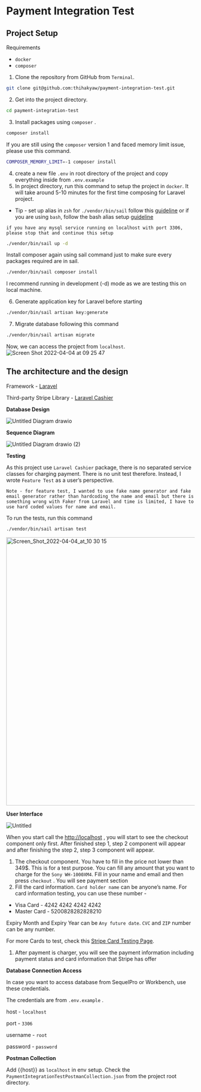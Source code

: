 # Payment Integration Test

## Project Setup

Requirements

- `docker`
- `composer`

1. Clone the repository from GitHub from `Terminal`.

```bash
git clone git@github.com:thihakyaw/payment-integration-test.git
```

2. Get into the project directory.

```bash
cd payment-integration-test
```

3. Install packages using `composer` .

```bash
composer install
```

If you are still using the `composer` version 1 and faced memory limit issue, please use this command.

```bash
COMPOSER_MEMORY_LIMIT=-1 composer install
```

4. create a new file `.env` in root directory of the project and copy everything inside from `.env.example`
5. In project directory, run this command to setup the project in `docker`. It will take around 5-10 minutes for the first time composing for Laravel project. 
- Tip - set up alias in `zsh` for `./vendor/bin/sail` follow this [guideline](https://linuxhint.com/configure-use-aliases-zsh/) or if you are using `bash`, follow the bash alias setup [guideline](https://www.cyberciti.biz/faq/create-permanent-bash-alias-linux-unix/)

`if you have any mysql service running on localhost with port 3306, please stop that and continue this setup`

```bash
./vendor/bin/sail up -d
```

Install composer again using sail command just to make sure every packages required are in sail.

```bash
./vendor/bin/sail composer install
```

I recommend running in development (-d) mode as we are testing this on local machine.

6. Generate application key for Laravel before starting

```bash
./vendor/bin/sail artisan key:generate
```

7. Migrate database following this command

```bash
./vendor/bin/sail artisan migrate
```

Now, we can access the project from `localhost`.
![Screen Shot 2022-04-04 at 09 25 47](https://user-images.githubusercontent.com/16256698/161588993-669c9720-3e13-4837-94be-d41e6b7123f6.png)


## The architecture and the design

Framework - [Laravel](https://laravel.com)

Third-party Stripe Library - [Laravel Cashier](https://laravel.com/docs/9.x/billing)

**Database Design**

![Untitled Diagram drawio](https://user-images.githubusercontent.com/16256698/161589135-7b5ed5bc-5069-43cb-9d39-3e5eff9c0613.png)


**Sequence Diagram**

![Untitled Diagram drawio (2)](https://user-images.githubusercontent.com/16256698/161589164-b452126d-bfd7-4d9a-9adb-c9e1d00b4cbf.png)


**Testing**

As this project use `Laravel Cashier` package, there is no separated service classes for charging payment. There is no unit test therefore. Instead, I wrote `Feature Test` as a user’s perspective.

`Note - for feature test, I wanted to use fake name generator and fake email generator rather than hardcoding the name and email but there is something wrong with Faker from Laravel and time is limited, I have to use hard coded values for name and email.` 

To run the tests, run this command 

```bash
./vendor/bin/sail artisan test
```

<img width="716" alt="Screen_Shot_2022-04-04_at_10 30 15" src="https://user-images.githubusercontent.com/16256698/161590251-ab27a6df-1729-450c-b3fc-e90b7b6b2c44.png">

**User Interface**

![Untitled](https://user-images.githubusercontent.com/16256698/161589263-820bea47-db8d-463b-bb9e-b6e35d84e4f6.png)


When you start call the [http://localhost](http://localhost/) , you will start to see the checkout component only first. After finished step 1, step 2 component will appear and after finishing the step 2, step 3 component will appear.

1. The checkout component. You have to fill in the price not lower than 349$. This is for a test purpose. You can fill any amount that you want to charge for the `Sony WH-1000XM4`. Fill in your name and email and then press `checkout` . You will see payment section
2. Fill the card information. `Card holder name` can be anyone’s name. For card information testing, you can use these number - 
- Visa Card - 4242 4242 4242 4242
- Master Card - 5200828282828210

Expiry Month and Expiry Year can be `Any future date`. `CVC` and `ZIP` number can be any number.

For more Cards to test, check this [Stripe Card Testing Page](https://stripe.com/docs/testing).

1. After payment is charger, you will see the payment information including payment status and card information that Stripe has offer

**Database Connection Access**

In case you want to access database from SequelPro or Workbench, use these credentials.

The credentials are from `.env.example` . 

host - `localhost`

port - `3306`

username - `root`

password - `password`

**Postman Collection**

Add {{host}} as `localhost` in env setup.
Check the `PaymentIntegrationTestPostmanCollection.json` from the project root directory.
